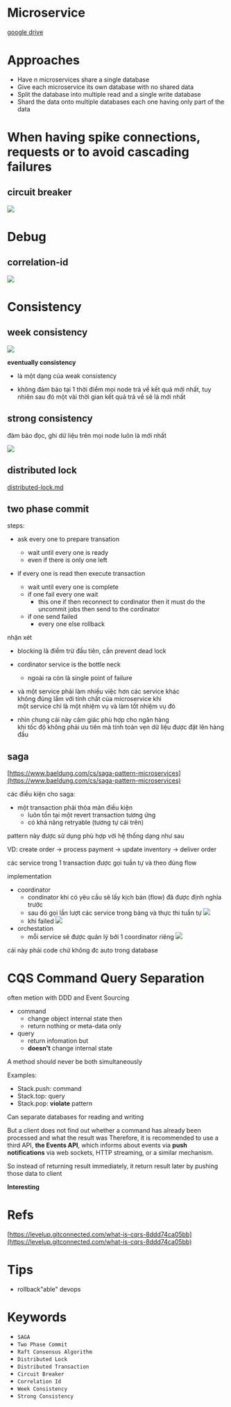 # Microservice

[google drive](https://drive.google.com/file/d/1EiCn4PK4_GIXYVbBfHeIeyJfKs3NwYtR/view?usp=sharing)

# Approaches

-   Have n microservices share a single database
-   Give each microservice its own database with no shared data
-   Split the database into multiple read and a single write database
-   Shard the data onto multiple databases each one having only part of the data

# When having spike connections, requests or to avoid **cascading failures**

## circuit breaker

![](./img/circuit-breaker.PNG)

# Debug

## correlation-id

![](./img/correlation-id.PNG)

# Consistency

## week consistency

![](./img/week-consistency.png)

**eventually consistency**

-   là một dạng của weak consistency

-   không đảm bảo tại 1 thời điểm mọi node trả về kết quả mới nhất, tuy nhiên sau đó một vài thời gian kết quả trả về sẽ là mới nhất

## strong consistency

đảm bảo đọc, ghi dữ liệu trên mọi node luôn là mới nhất

![](./img/strong-consistency.png)

## distributed lock

[distributed-lock.md](../algorithms/distributed-lock.md)

## two phase commit

steps:

-   ask every one to prepare transation

    -   wait until every one is ready
    -   even if there is only one left

-   if every one is read then execute transaction

    -   wait until every one is complete
    -   if one fail every one wait
        -   this one if then reconnect to cordinator
            then it must do the uncommit jobs
            then send to the cordinator
    -   if one send failed
        -   every one else rollback

nhận xét

-   blocking là điểm trừ đầu tiên, cần prevent dead lock
-   cordinator service is the bottle neck
    -   ngoài ra còn là single point of failure
-   và một service phải làm nhiều việc hơn các service khác <br />
    không đúng lắm với tính chất của microservice khi <br />
    một service chỉ là một nhiệm vụ và làm tốt nhiệm vụ đó <br />

-   nhìn chung cái này cảm giác phù hợp cho ngân hàng <br>
    khi tốc độ không phải ưu tiên mà tính toàn vẹn dữ liệu được đặt lên hàng đầu

## saga

[https://www.baeldung.com/cs/saga-pattern-microservices](https://www.baeldung.com/cs/saga-pattern-microservices)

các điều kiện cho saga:

-   một transaction phải thỏa mãn điều kiện
    -   luôn tồn tại một revert transaction tương ứng
    -   có khả năng retryable (tương tự cái trên)

pattern này được sử dụng phù hợp với hệ thống dạng như sau

VD: create order -> process payment -> update inventory -> deliver order

các service trong 1 transaction được gọi tuần tự và theo đúng flow

implementation

-   coordinator
    -   condinator khi có yêu cầu sẽ lấy kịch bản (flow) đã được định nghĩa trước
    -   sau đó gọi lần lượt các service trong bảng và thực thi tuần tự
        ![](./img/saga-execution.webp)
    -   khi failed
        ![](./img/saga-coreography-2-768x786.webp)
-   orchestation
    -   mỗi service sẽ được quản lý bởi 1 coordinator riêng
        ![](./img/saga-orchestration.webp)

cái này phải code chứ không đc auto trong database

# CQS Command Query Separation

often metion with DDD and Event Sourcing

- command
  - change object internal state then
  - return nothing or meta-data only
- query
  - return infomation but
  - **doesn't** change internal state

A method should never be both simultaneously

Examples:

- Stack.push: command
- Stack.top: query
- Stack.pop: **violate** pattern

Can separate databases for reading and writing

But a client does not find out whether a command has already been processed and what the result was
Therefore, it is recommended to use a third API, **the Events API**, which informs about events via **push notifications** via web sockets, HTTP streaming, or a similar mechanism.

So instead of returning result immediately, it return result later by pushing those data to client

**Interesting**

# Refs

[https://levelup.gitconnected.com/what-is-cqrs-8ddd74ca05bb](https://levelup.gitconnected.com/what-is-cqrs-8ddd74ca05bb)

# Tips

- rollback"able" devops

# Keywords

-   `SAGA`
-   `Two Phase Commit`
-   `Raft Consensus Algorithm`
-   `Distributed Lock`
-   `Distributed Transaction`
-   `Circuit Breaker`
-   `Correlation Id`
-   `Week Consistency`
-   `Strong Consistency`

